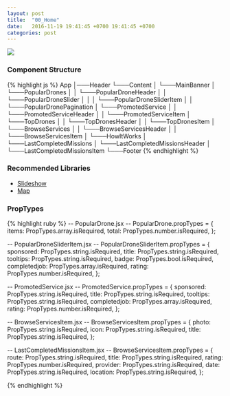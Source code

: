 ```yaml
---
layout: post
title:  "00_Home"
date:   2016-11-19 19:41:45 +0700 19:41:45 +0700
categories: post
---
```


<img src="{{ site.github.url }}/images/posts/2016-11-19/00_Home.jpg">

### Component Structure

{% highlight js %}
App
│───Header
└───Content
│   └───MainBanner
│   └───PopularDrones
│   │   └───PopularDroneHeader
│   │   └───PopularDroneSlider
│   │   │   └───PopularDroneSliderItem
│   │   └───PopularDronePagination
│   └───PromotedService
│   │   └───PromotedServiceHeader
│   │   └───PromotedServiceItem
│   └───TopDrones
│   │   └───TopDronesHeader
│   │   └───TopDronesItem
│   └───BrowseServices
│   │   └───BrowseServicesHeader
│   │   └───BrowseServicesItem
│   └───HowItWorks
│   └───LastCompletedMissions
│       └───LastCompletedMissionsHeader
│       └───LastCompletedMissionsItem
└───Footer
{% endhighlight %}

### Recommended Libraries

* [Slideshow](https://github.com/xiaolin/react-image-gallery)
* [Map](https://github.com/istarkov/google-map-react)

### PropTypes

{% highlight ruby %}
-- PopularDrone.jsx --
PopularDrone.propTypes = {
  items: PropTypes.array.isRequired,
  total: PropTypes.number.isRequired,
};

-- PopularDroneSliderItem.jsx --
PopularDroneSliderItem.propTypes = {
  sponsored: PropTypes.string.isRequired,
  title: PropTypes.string.isRequired,
  tooltips: PropTypes.string.isRequired,
  badge: PropTypes.bool.isRequired,
  completedjob: PropTypes.array.isRequired,
  rating: PropTypes.number.isRequired,
};

-- PromotedService.jsx --
PromotedService.propTypes = {
  sponsored: PropTypes.string.isRequired,
  title: PropTypes.string.isRequired,
  tooltips: PropTypes.string.isRequired,
  completedjob: PropTypes.array.isRequired,
  rating: PropTypes.number.isRequired,
};

-- BrowseServicesItem.jsx --
BrowseServicesItem.propTypes = {
  photo: PropTypes.string.isRequired,
  icon: PropTypes.string.isRequired,
  title: PropTypes.string.isRequired,
};

-- LastCompletedMissionsItem.jsx --
BrowseServicesItem.propTypes = {
  route: PropTypes.string.isRequired,
  title: PropTypes.string.isRequired,
  rating: PropTypes.number.isRequired,
  provider: PropTypes.string.isRequired,
  date: PropTypes.string.isRequired,
  location: PropTypes.string.isRequired,
};

{% endhighlight %}
